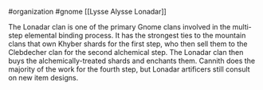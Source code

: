  #organization #gnome [[Lysse Alysse Lonadar]]

The Lonadar clan is one of the primary Gnome clans involved in the multi-step elemental binding process. It has the strongest ties to the mountain clans that own Khyber shards for the first step, who then sell them to the Clebdecher clan for the second alchemical step. The Lonadar clan then buys the alchemically-treated shards and enchants them.  Cannith does the majority of the work for the fourth step, but Lonadar artificers still consult on new item designs.
